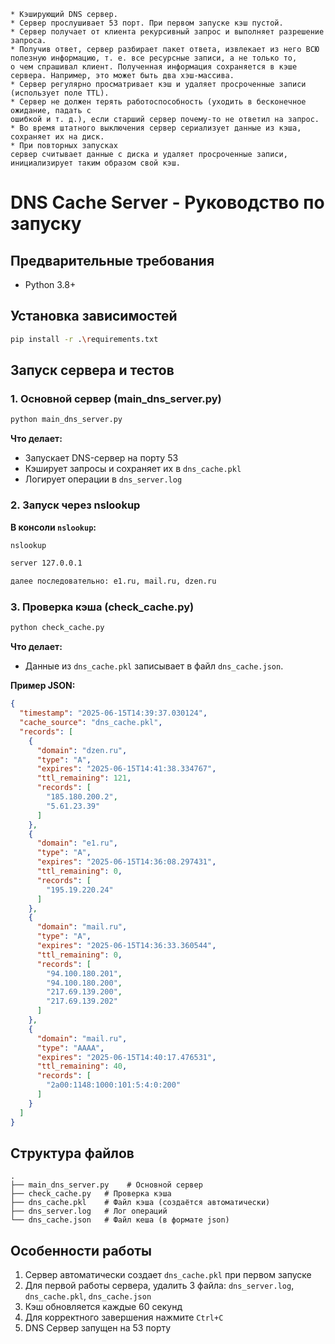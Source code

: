     * Кэширующий DNS сервер. 
    * Сервер прослушивает 53 порт. При первом запуске кэш пустой. 
    * Сервер получает от клиента рекурсивный запрос и выполняет разрешение запроса. 
    * Получив ответ, сервер разбирает пакет ответа, извлекает из него ВСЮ полезную информацию, т. е. все ресурсные записи, а не только то, 
    о чем спрашивал клиент. Полученная информация сохраняется в кэше сервера. Например, это может быть два хэш-массива.
    * Сервер регулярно просматривает кэш и удаляет просроченные записи (использует поле TTL).
    * Сервер не должен терять работоспособность (уходить в бесконечное ожидание, падать с
    ошибкой и т. д.), если старший сервер почему-то не ответил на запрос. 
    * Во время штатного выключения сервер сериализует данные из кэша, сохраняет их на диск. 
    * При повторных запусках
    сервер считывает данные с диска и удаляет просроченные записи, инициализирует таким образом свой кэш.


# DNS Cache Server - Руководство по запуску

## Предварительные требования
- Python 3.8+


## Установка зависимостей
```bash
pip install -r .\requirements.txt
```

## Запуск сервера и тестов

### 1. Основной сервер (main_dns_server.py)
```bash
python main_dns_server.py
```
**Что делает:**
- Запускает DNS-сервер на порту 53
- Кэширует запросы и сохраняет их в `dns_cache.pkl`
- Логирует операции в `dns_server.log`

### 2. Запуск через nslookup
**В консоли `nslookup`:**
```bash
nslookup
```
```bash
server 127.0.0.1
```
```bash
далее последовательно: e1.ru, mail.ru, dzen.ru
```

### 3. Проверка кэша (check_cache.py)
```bash
python check_cache.py
```

**Что делает:**
- Данные из `dns_cache.pkl` записывает в файл `dns_cache.json`.

**Пример JSON:**
```json
{
  "timestamp": "2025-06-15T14:39:37.030124",
  "cache_source": "dns_cache.pkl",
  "records": [
    {
      "domain": "dzen.ru",
      "type": "A",
      "expires": "2025-06-15T14:41:38.334767",
      "ttl_remaining": 121,
      "records": [
        "185.180.200.2",
        "5.61.23.39"
      ]
    },
    {
      "domain": "e1.ru",
      "type": "A",
      "expires": "2025-06-15T14:36:08.297431",
      "ttl_remaining": 0,
      "records": [
        "195.19.220.24"
      ]
    },
    {
      "domain": "mail.ru",
      "type": "A",
      "expires": "2025-06-15T14:36:33.360544",
      "ttl_remaining": 0,
      "records": [
        "94.100.180.201",
        "94.100.180.200",
        "217.69.139.200",
        "217.69.139.202"
      ]
    },
    {
      "domain": "mail.ru",
      "type": "AAAA",
      "expires": "2025-06-15T14:40:17.476531",
      "ttl_remaining": 40,
      "records": [
        "2a00:1148:1000:101:5:4:0:200"
      ]
    }
  ]
}
```

## Структура файлов
```
.
├── main_dns_server.py    # Основной сервер
├── check_cache.py   # Проверка кэша
├── dns_cache.pkl    # Файл кэша (создаётся автоматически)
├── dns_server.log   # Лог операций
└── dns_cache.json   # Файл кеша (в формате json)
```
## Особенности работы
1. Сервер автоматически создает `dns_cache.pkl` при первом запуске
2. Для первой работы сервера, удалить 3 файла: `dns_server.log`, `dns_cache.pkl`, `dns_cache.json`
3. Кэш обновляется каждые 60 секунд
4. Для корректного завершения нажмите `Ctrl+C`
5. DNS Сервер запущен на 53 порту